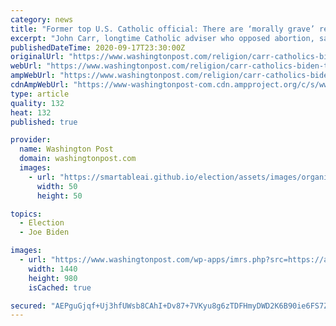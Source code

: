 ```yaml
---
category: news
title: "Former top U.S. Catholic official: There are ‘morally grave’ reasons to vote for Biden"
excerpt: "John Carr, longtime Catholic adviser who opposed abortion, say he will vote for Joe Biden despite the Democrat’s support for existing abortion laws."
publishedDateTime: 2020-09-17T23:30:00Z
originalUrl: "https://www.washingtonpost.com/religion/carr-catholics-biden-trump/2020/09/17/e4cdd592-f8ff-11ea-a275-1a2c2d36e1f1_story.html"
webUrl: "https://www.washingtonpost.com/religion/carr-catholics-biden-trump/2020/09/17/e4cdd592-f8ff-11ea-a275-1a2c2d36e1f1_story.html"
ampWebUrl: "https://www.washingtonpost.com/religion/carr-catholics-biden-trump/2020/09/17/e4cdd592-f8ff-11ea-a275-1a2c2d36e1f1_story.html?outputType=amp"
cdnAmpWebUrl: "https://www-washingtonpost-com.cdn.ampproject.org/c/s/www.washingtonpost.com/religion/carr-catholics-biden-trump/2020/09/17/e4cdd592-f8ff-11ea-a275-1a2c2d36e1f1_story.html?outputType=amp"
type: article
quality: 132
heat: 132
published: true

provider:
  name: Washington Post
  domain: washingtonpost.com
  images:
    - url: "https://smartableai.github.io/election/assets/images/organizations/washingtonpost.com-50x50.jpg"
      width: 50
      height: 50

topics:
  - Election
  - Joe Biden

images:
  - url: "https://www.washingtonpost.com/wp-apps/imrs.php?src=https://arc-anglerfish-washpost-prod-washpost.s3.amazonaws.com/public/SBWXQTXZAUI6VITVDIWC2NXB6E.jpg&w=1440"
    width: 1440
    height: 980
    isCached: true

secured: "AEPguGjqf+Uj3hfUWsb8CAhI+Dv87+7VKyu8g6zTDFHmyDWD2K6B90ie6FS7ZrNvqL8npb8ZRvNqzHIS1bJrqgkcOM5k0Roe6Y3pWk4oFDnrUzSWk7Fn1Th6Wnb3tw972Vt/iwpgyXMgtc3Pfx0e37Fi514LtCYL8GW0e+gdD2NOS+onKlU8vdb2DCyv/x2bms8nCPZtrjH5WvlUsrFnOZucIgU5DCYGTrBbx3VOMsO9Fc+E0t2sF28rdHV5IuevFWTy0gga+4tvZhJV25z1FOknkS16JRNe1vBL+08GkvHTaWlaOsDFdLVzn3yHS0meEXfN3aLYNNWnRtoE+ttG7zLsShECBOm2NmizekxDLhY=;dwjiy/lyFiSgFnvjxHzm1w=="
---
```



